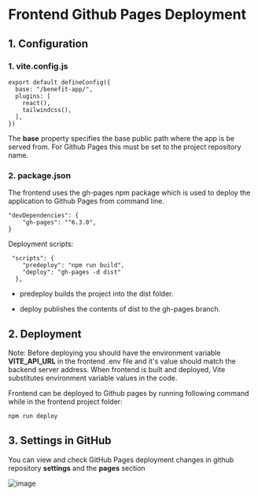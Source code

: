 # Frontend Github Pages Deployment

## 1. Configuration

### 1. vite.config.js

```
export default defineConfig({
  base: "/benefit-app/",
  plugins: [
    react(),
    tailwindcss(),
  ],
})
```

The **base** property specifies the base public path where the app is be served from. For Github Pages this must be set to the project repository name.

### 2. package.json

The frontend uses the gh-pages npm package which is used to deploy the application to Github Pages from command line.

```
"devDependencies": {
    "gh-pages": "^6.3.0",
}
```

Deployment scripts:

```
 "scripts": {
    "predeploy": "npm run build",
    "deploy": "gh-pages -d dist"
  },
```

- predeploy builds the project into the dist folder.

- deploy publishes the contents of dist to the gh-pages branch.

## 2. Deployment

Note: Before deploying you should have the environment variable **VITE_API_URL** in the frontend .env file and it's value should match the backend server address. When frontend is built and deployed, Vite substitutes environment variable values in the code.

Frontend can be deployed to Github pages by running following command while in the frontend project folder:

```sh
npm run deploy
```

## 3. Settings in GitHub

You can view and check GitHub Pages deployment changes in github repository **settings** and the **pages** section

![image](https://github.com/user-attachments/assets/a19730aa-d4f8-4c4a-831c-b8521d211ad4)
